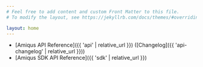 ```yaml
---
# Feel free to add content and custom Front Matter to this file.
# To modify the layout, see https://jekyllrb.com/docs/themes/#overriding-theme-defaults

layout: home
---
```


- [Amiqus API Reference]({{ 'api' | relative_url }}) ([Changelog]({{ 'api-changelog' | relative_url }}))
- [Amiqus SDK API Reference]({{ 'sdk' | relative_url }})
